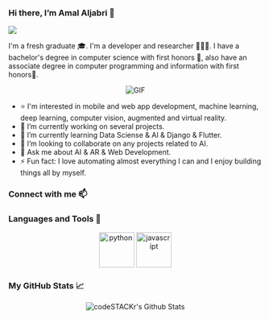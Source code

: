 ### Hi there, I’m Amal Aljabri 👋 
![](https://komarev.com/ghpvc/?username=AmalAljabri&color=ff69b4)

I'm a fresh graduate 🎓. I'm a developer and researcher 👩🏻‍💻. I have a bachelor's degree in computer science with first honors 🏅, also have an associate degree in computer programming and information with first honors🥇.

<p align="center">
<img align="center" alt="GIF" src="https://media.giphy.com/media/L1R1tvI9svkIWwpVYr/giphy.gif" />
</p>


- ⭐️ I'm interested in mobile and web app development, machine learning, deep learning, computer vision, augmented and virtual reality.
- 🔭 I’m currently working on several projects.
- 🌱 I’m currently learning Data Sciense & AI & Django & Flutter.
- 👯 I’m looking to collaborate on any projects related to AI.
- 💬 Ask me about AI & AR & Web Development.
- ⚡ Fun fact: I love automating almost everything I can and I enjoy building things all by myself.

### Connect with me 📫 

### Languages and Tools 🚀
<p align="center">
	<img title="python" alt="python" src="https://cdn.worldvectorlogo.com/logos/python-5.svg" width="70" />
	<img title="javascript" alt="javascript" src="https://cdn.worldvectorlogo.com/logos/javascript.svg" width="70" />
</p>

### My GitHub Stats 📈 
<p align="center">
<img align="center" alt="codeSTACKr's Github Stats" src="https://github-readme-stats.vercel.app/api?username=AmalAljabri&show_icons=true&theme=radical" />
</p>
